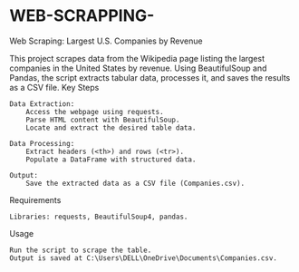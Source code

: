 # WEB-SCRAPPING-
Web Scraping: Largest U.S. Companies by Revenue

This project scrapes data from the Wikipedia page listing the largest companies in the United States by revenue. Using BeautifulSoup and Pandas, the script extracts tabular data, processes it, and saves the results as a CSV file.
Key Steps

    Data Extraction:
        Access the webpage using requests.
        Parse HTML content with BeautifulSoup.
        Locate and extract the desired table data.

    Data Processing:
        Extract headers (<th>) and rows (<tr>).
        Populate a DataFrame with structured data.

    Output:
        Save the extracted data as a CSV file (Companies.csv).

Requirements

    Libraries: requests, BeautifulSoup4, pandas.

Usage

    Run the script to scrape the table.
    Output is saved at C:\Users\DELL\OneDrive\Documents\Companies.csv.

